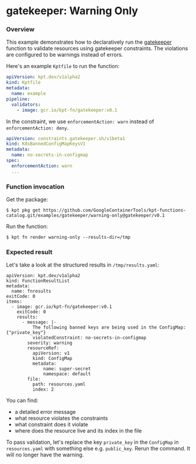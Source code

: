 # gatekeeper: Warning Only

### Overview

This example demonstrates how to declaratively run the [gatekeeper]
function to validate resources using gatekeeper constraints. The violations are
configured to be warnings instead of errors.

Here's an example `Kptfile` to run the function:

```yaml
apiVersion: kpt.dev/v1alpha2
kind: Kptfile
metadata:
  name: example
pipeline:
  validators:
    - image: gcr.io/kpt-fn/gatekeeper:v0.1
```

In the constraint, we use `enforcementAction: warn` instead of
`enforcementAction: deny`.

```yaml
apiVersion: constraints.gatekeeper.sh/v1beta1
kind: K8sBannedConfigMapKeysV1
metadata:
  name: no-secrets-in-configmap
spec:
  enforcementAction: warn
  ...
```

### Function invocation

Get the package:

```shell
$ kpt pkg get https://github.com/GoogleContainerTools/kpt-functions-catalog.git/examples/gatekeeper/warning-only@gatekeeper/v0.1
```

Run the function:

```shell
$ kpt fn render warning-only --results-dir=/tmp
```

### Expected result

Let's take a look at the structured results in `/tmp/results.yaml`:

```shell
apiVersion: kpt.dev/v1alpha2
kind: FunctionResultList
metadata:
  name: fnresults
exitCode: 0
items:
  - image: gcr.io/kpt-fn/gatekeeper:v0.1
    exitCode: 0
    results:
      - message: |-
          The following banned keys are being used in the ConfigMap: {"private_key"}
          violatedConstraint: no-secrets-in-configmap
        severity: warning
        resourceRef:
          apiVersion: v1
          kind: ConfigMap
          metadata:
              name: super-secret
              namespace: default
        file:
          path: resources.yaml
          index: 2
```

You can find:
- a detailed error message
- what resource violates the constraints
- what constraint does it violate
- where does the resource live and its index in the file

To pass validation, let's replace the key `private_key` in the `ConfigMap` in
`resources.yaml` with something else e.g. `public_key`.
Rerun the command. It will no longer have the warning.

[gatekeeper]: https://catalog.kpt.dev/gatekeeper/v0.1/
